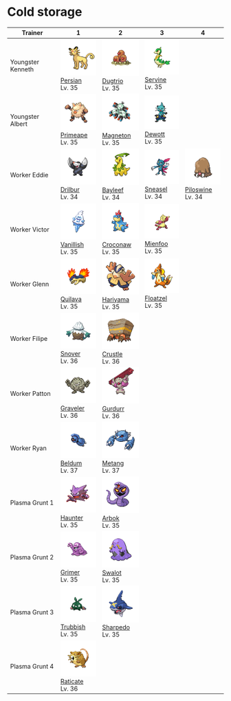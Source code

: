 # Cold storage

| Trainer           | 1                                                                                                   | 2                                                                                                 | 3                                                                                                 | 4                                                                                                   |
| ----------------- | --------------------------------------------------------------------------------------------------- | ------------------------------------------------------------------------------------------------- | ------------------------------------------------------------------------------------------------- | --------------------------------------------------------------------------------------------------- |
| Youngster Kenneth | ![persian](../../img/pokemon/053.png) <br/>[Persian](/blaze-black-wiki/pokemon/053) <br/>Lv. 35     | ![dugtrio](../../img/pokemon/051.png) <br/>[Dugtrio](/blaze-black-wiki/pokemon/051) <br/>Lv. 35   | ![servine](../../img/pokemon/496.png) <br/>[Servine](/blaze-black-wiki/pokemon/496) <br/>Lv. 35   |
| Youngster Albert  | ![primeape](../../img/pokemon/057.png) <br/>[Primeape](/blaze-black-wiki/pokemon/057) <br/>Lv. 35   | ![magneton](../../img/pokemon/082.png) <br/>[Magneton](/blaze-black-wiki/pokemon/082) <br/>Lv. 35 | ![dewott](../../img/pokemon/502.png) <br/>[Dewott](/blaze-black-wiki/pokemon/502) <br/>Lv. 35     |
| Worker Eddie      | ![drilbur](../../img/pokemon/529.png) <br/>[Drilbur](/blaze-black-wiki/pokemon/529) <br/>Lv. 34     | ![bayleef](../../img/pokemon/153.png) <br/>[Bayleef](/blaze-black-wiki/pokemon/153) <br/>Lv. 34   | ![sneasel](../../img/pokemon/215.png) <br/>[Sneasel](/blaze-black-wiki/pokemon/215) <br/>Lv. 34   | ![piloswine](../../img/pokemon/221.png) <br/>[Piloswine](/blaze-black-wiki/pokemon/221) <br/>Lv. 34 |
| Worker Victor     | ![vanillish](../../img/pokemon/583.png) <br/>[Vanillish](/blaze-black-wiki/pokemon/583) <br/>Lv. 35 | ![croconaw](../../img/pokemon/159.png) <br/>[Croconaw](/blaze-black-wiki/pokemon/159) <br/>Lv. 35 | ![mienfoo](../../img/pokemon/619.png) <br/>[Mienfoo](/blaze-black-wiki/pokemon/619) <br/>Lv. 35   |
| Worker Glenn      | ![quilava](../../img/pokemon/156.png) <br/>[Quilava](/blaze-black-wiki/pokemon/156) <br/>Lv. 35     | ![hariyama](../../img/pokemon/297.png) <br/>[Hariyama](/blaze-black-wiki/pokemon/297) <br/>Lv. 35 | ![floatzel](../../img/pokemon/419.png) <br/>[Floatzel](/blaze-black-wiki/pokemon/419) <br/>Lv. 35 |
| Worker Filipe     | ![snover](../../img/pokemon/459.png) <br/>[Snover](/blaze-black-wiki/pokemon/459) <br/>Lv. 36       | ![crustle](../../img/pokemon/558.png) <br/>[Crustle](/blaze-black-wiki/pokemon/558) <br/>Lv. 36   |
| Worker Patton     | ![graveler](../../img/pokemon/075.png) <br/>[Graveler](/blaze-black-wiki/pokemon/075) <br/>Lv. 36   | ![gurdurr](../../img/pokemon/533.png) <br/>[Gurdurr](/blaze-black-wiki/pokemon/533) <br/>Lv. 36   |
| Worker Ryan       | ![beldum](../../img/pokemon/374.png) <br/>[Beldum](/blaze-black-wiki/pokemon/374) <br/>Lv. 37       | ![metang](../../img/pokemon/375.png) <br/>[Metang](/blaze-black-wiki/pokemon/375) <br/>Lv. 37     |
| Plasma Grunt 1    | ![haunter](../../img/pokemon/093.png) <br/>[Haunter](/blaze-black-wiki/pokemon/093) <br/>Lv. 35     | ![arbok](../../img/pokemon/024.png) <br/>[Arbok](/blaze-black-wiki/pokemon/024) <br/>Lv. 35       |
| Plasma Grunt 2    | ![grimer](../../img/pokemon/088.png) <br/>[Grimer](/blaze-black-wiki/pokemon/088) <br/>Lv. 35       | ![swalot](../../img/pokemon/317.png) <br/>[Swalot](/blaze-black-wiki/pokemon/317) <br/>Lv. 35     |
| Plasma Grunt 3    | ![trubbish](../../img/pokemon/568.png) <br/>[Trubbish](/blaze-black-wiki/pokemon/568) <br/>Lv. 35   | ![sharpedo](../../img/pokemon/319.png) <br/>[Sharpedo](/blaze-black-wiki/pokemon/319) <br/>Lv. 35 |
| Plasma Grunt 4    | ![raticate](../../img/pokemon/020.png) <br/>[Raticate](/blaze-black-wiki/pokemon/020) <br/>Lv. 36   |